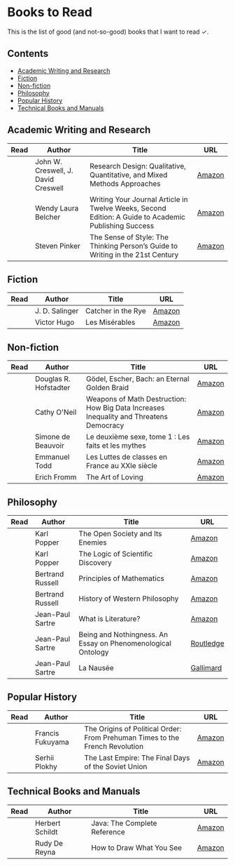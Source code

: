# Books to Read

This is the list of good (and not-so-good) books that I want to read &check;.

## Contents

- [Academic Writing and Research](#academic-writing-and-research)
- [Fiction](#fiction)
- [Non-fiction](#non-fiction)
- [Philosophy](#philosophy)
- [Popular History](#popular-history)
- [Technical Books and Manuals](#technical-books-and-manuals)

## Academic Writing and Research

| **Read** | **Author** | **Title** | **URL** |
|:---:|---|---|---|
|  | John W. Creswell, J. David Creswell | Research Design: Qualitative, Quantitative, and Mixed Methods Approaches | [Amazon](https://www.amazon.fr/dp/1506386709) |
|  | Wendy Laura Belcher | Writing Your Journal Article in Twelve Weeks, Second Edition: A Guide to Academic Publishing Success | [Amazon](https://www.amazon.fr/dp/022649991X) |
|  | Steven Pinker | The Sense of Style: The Thinking Person’s Guide to Writing in the 21st Century | [Amazon](https://www.amazon.fr/dp/0241957710) |

## Fiction

| **Read** | **Author** | **Title** | **URL** |
|:---:|---|---|---|
|  | J. D. Salinger | Catcher in the Rye | [Amazon](https://www.amazon.fr/dp/1439550050) |
|  | Victor Hugo | Les Misérables | [Amazon](https://www.amazon.fr/dp/2253096334/) |

## Non-fiction

| **Read** | **Author** | **Title** | **URL** |
|:---:|---|---|---|
|  | Douglas R. Hofstadter | Gödel, Escher, Bach: an Eternal Golden Braid | [Amazon](https://www.amazon.fr/dp/0465026567) |
|  | Cathy O'Neil | Weapons of Math Destruction: How Big Data Increases Inequality and Threatens Democracy | [Amazon](https://www.amazon.fr/dp/0553418831) |
|  | Simone de Beauvoir | Le deuxième sexe, tome 1 : Les faits et les mythes | [Amazon](https://www.amazon.fr/dp/207032351X) |
|  | Emmanuel Todd | Les Luttes de classes en France au XXIe siècle | [Amazon](https://www.amazon.fr/dp/2021426823/) |
|  | Erich Fromm | The Art of Loving | [Amazon](https://www.amazon.fr/dp/6077470244/) |

## Philosophy

| **Read** | **Author** | **Title** | **URL** |
|:---:|---|---|---|
|  | Karl Popper | The Open Society and Its Enemies | [Amazon](https://www.amazon.fr/dp/0415610214) |
|  | Karl Popper | The Logic of Scientific Discovery | [Amazon](https://www.amazon.fr/dp/0415278449) |
|  | Bertrand Russell | Principles of Mathematics | [Amazon](https://www.amazon.fr/dp/0415487412) |
|  | Bertrand Russell | History of Western Philosophy | [Amazon](https://www.amazon.fr/dp/0415325056) |
|  | Jean-Paul Sartre | What is Literature? | [Amazon](https://www.amazon.fr/dp/0415254043/) |
|  | Jean-Paul Sartre | Being and Nothingness. An Essay on Phenomenological Ontology | [Routledge](https://www.routledge.com/Being-and-Nothingness-An-Essay-on-Phenomenological-Ontology/Sartre/p/book/9780415278485) |
|  | Jean-Paul Sartre | La Nausée | [Gallimard](http://www.gallimard.fr/Catalogue/GALLIMARD/Blanche/La-Nausee) |

## Popular History

| **Read** | **Author** | **Title** | **URL** |
|:---:|---|---|---|
|  | Francis Fukuyama | The Origins of Political Order: From Prehuman Times to the French Revolution | [Amazon](https://www.amazon.fr/dp/1846682576) |
|  | Serhii Plokhy | The Last Empire: The Final Days of the Soviet Union | [Amazon](https://www.amazon.fr/dp/1780746466/) |

## Technical Books and Manuals

| **Read** | **Author** | **Title** | **URL** |
|:---:|---|---|---|
|  | Herbert Schildt | Java: The Complete Reference | [Amazon](https://www.amazon.fr/dp/1260440230/) |
|  | Rudy De Reyna | How to Draw What You See | [Amazon](https://www.amazon.fr/dp/0823023753/) |
